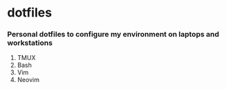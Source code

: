 # dotfiles

### Personal dotfiles to configure my environment on laptops and workstations

1. TMUX
2. Bash
3. Vim
4. Neovim
